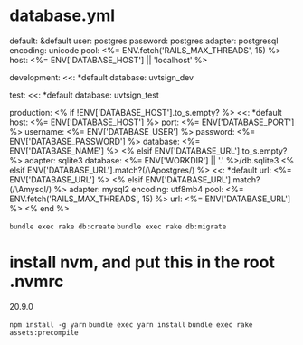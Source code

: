 # database.yml

default: &default
user: postgres
password: postgres
adapter: postgresql
encoding: unicode
pool: <%= ENV.fetch('RAILS_MAX_THREADS', 15) %>
host: <%= ENV['DATABASE_HOST'] || 'localhost' %>

development:
<<: \*default
database: uvtsign_dev

test:
<<: \*default
database: uvtsign_test

production:
<% if !ENV['DATABASE_HOST'].to_s.empty? %>
<<: *default
host: <%= ENV['DATABASE_HOST'] %>
port: <%= ENV['DATABASE_PORT'] %>
username: <%= ENV['DATABASE_USER'] %>
password: <%= ENV['DATABASE_PASSWORD'] %>
database: <%= ENV['DATABASE_NAME'] %>
<% elsif ENV['DATABASE_URL'].to_s.empty? %>
adapter: sqlite3
database: <%= ENV['WORKDIR'] || '.' %>/db.sqlite3
<% elsif ENV['DATABASE_URL'].match?(/\Apostgres/) %>
<<: *default
url: <%= ENV['DATABASE_URL'] %>
<% elsif ENV['DATABASE_URL'].match?(/\Amysql/) %>
adapter: mysql2
encoding: utf8mb4
pool: <%= ENV.fetch('RAILS_MAX_THREADS', 15) %>
url: <%= ENV['DATABASE_URL'] %>
<% end %>

`bundle exec rake db:create`
`bundle exec rake db:migrate`

# install nvm, and put this in the root .nvmrc

20.9.0

`npm install -g yarn`
`bundle exec yarn install`
`bundle exec rake assets:precompile`
